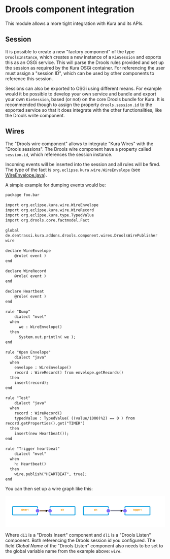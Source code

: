 # Drools component integration

This module allows a more tight integration with Kura and its APIs.

## Session

It is possible to create a new "factory component" of the type `DroolsInstance`, which creates a
new instance of a `KieSession` and exports this as an OSGi service. This will parse the Drools rules
provided and set up the session as required by the Kura OSGi container. For referencing the user must
assign a "session ID", which can be used by other components to reference this session.

Sessions can also be exported to OSGi using different means. For example would it be possible to
develop your own service and bundle and export your own `KieSession`, based (or not) on the
core Drools bundle for Kura. It is recommended though to assign the property `drools.session.id` to
the exported service so that it does integrate with the other functionalities, like the Drools write component.

## Wires

The "Drools wire component" allows to integrate "Kura Wires" with the "Drools sessions". The Drools wire
component have a property called `session.id`, which references the session instance.

Incoming events will be inserted into the session and all rules will be fired. The type of the fact is `org.eclipse.kura.wire.WireEnvelope` (see [WireEnvelope.java](https://github.com/eclipse/kura/blob/develop/kura/org.eclipse.kura.api/src/main/java/org/eclipse/kura/wire/WireEnvelope.java)).

A simple example for dumping events would be:

~~~
package foo.bar

import org.eclipse.kura.wire.WireEnvelope
import org.eclipse.kura.wire.WireRecord
import org.eclipse.kura.type.TypedValue
import org.drools.core.factmodel.Fact

global de.dentrassi.kura.addons.drools.component.wires.DroolsWirePublisher wire

declare WireEnvelope
    @role( event )
end

declare WireRecord
    @role( event )
end

declare Heartbeat
    @role( event )
end

rule "Dump"
    dialect "mvel"
  when
      we : WireEnvelope()
  then
      System.out.println( we );
end

rule "Open Envelope"
    dialect "java"
  when
    envelope : WireEnvelope()
    record : WireRecord() from envelope.getRecords()
  then
    insert(record);
end

rule "Test"
    dialect "java"
  when
    record : WireRecord()
    typedValue : TypedValue( ((value/1000)%2) == 0 ) from record.getProperties().get("TIMER")
  then
    insert(new Heartbeat());
end

rule "Trigger heartbeat"
    dialect "mvel"
  when
    h: Heartbeat()
  then
    wire.publish("HEARTBEAT", true);
end
~~~

You can then set up a wire graph like this:

![Example wire graph](src/doc/images/wires_1.png "Example wire graph")

Where `di1` is a "Drools Insert" component and `dl1` is a "Drools Listen" component. Both referencing the
Drools session id you configured. The field *Global Name* of the "Drools Listen" component also needs to be set
to the global variable name from the example above: `wire`.